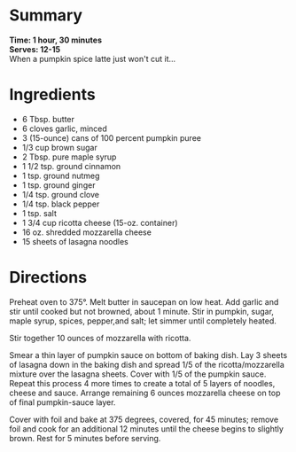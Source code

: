 # Summary
**Time: 1 hour, 30 minutes**  
**Serves: 12-15**  
When a pumpkin spice latte just won't cut it...

# Ingredients
- 6 Tbsp. butter
- 6 cloves garlic, minced
- 3 (15-ounce) cans of 100 percent pumpkin puree
- 1/3 cup brown sugar
- 2 Tbsp. pure maple syrup
- 1 1/2 tsp. ground cinnamon
- 1 tsp. ground nutmeg
- 1 tsp. ground ginger
- 1/4 tsp. ground clove
- 1/4 tsp. black pepper
- 1 tsp. salt
- 1 3/4 cup ricotta cheese (15-oz. container)
- 16 oz. shredded mozzarella cheese
- 15 sheets of lasagna noodles 

# Directions
Preheat oven to 375°. Melt butter in saucepan on low heat. Add garlic and stir until cooked but not browned, about 1 minute. Stir in pumpkin, sugar, maple syrup, spices, pepper,and salt; let simmer until completely heated.  

Stir together 10 ounces of mozzarella with ricotta.  

Smear a thin layer of pumpkin sauce on bottom of baking dish. Lay 3 sheets of lasagna down in the baking dish and spread 1/5 of the ricotta/mozzarella mixture over the lasagna sheets. Cover with 1/5 of the pumpkin sauce. Repeat this process 4 more times to create a total of 5 layers of noodles, cheese and sauce. Arrange remaining 6 ounces mozzarella cheese on top of final pumpkin-sauce layer.  

Cover with foil and bake at 375 degrees, covered, for 45 minutes; remove foil and cook for an additional 12 minutes until the cheese begins to slightly brown. Rest for 5 minutes before serving.  
